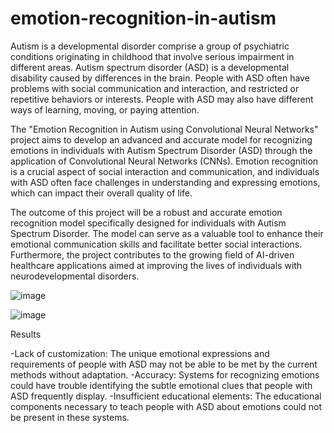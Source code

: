 # emotion-recognition-in-autism

Autism is a developmental disorder comprise a group of psychiatric conditions originating in childhood that involve serious impairment in different areas. Autism spectrum disorder (ASD) is a developmental disability caused by differences in the brain. People with ASD often have problems with social communication and interaction, and restricted or repetitive behaviors or interests. People with ASD may also have different ways of learning, moving, or paying attention.

The "Emotion Recognition in Autism using Convolutional Neural Networks" project aims to develop an advanced and accurate model for recognizing emotions in individuals with Autism Spectrum Disorder (ASD) through the application of Convolutional Neural Networks (CNNs). Emotion recognition is a crucial aspect of social interaction and communication, and individuals with ASD often face challenges in understanding and expressing emotions, which can impact their overall quality of life.

The outcome of this project will be a robust and accurate emotion recognition model specifically designed for individuals with Autism Spectrum Disorder. The model can serve as a valuable tool to enhance their emotional communication skills and facilitate better social interactions. Furthermore, the project contributes to the growing field of AI-driven healthcare applications aimed at improving the lives of individuals with neurodevelopmental disorders.

![image](https://github.com/glo13001/emotion-recognition-in-autism/assets/122780303/881ae62c-fce7-4ff7-a411-ba4706aeb01a)


![image](https://github.com/glo13001/emotion-recognition-in-autism/assets/122780303/2db5bec6-22a6-4fc6-acd4-b20c43612c40)

Results

-Lack of customization: The unique emotional expressions and requirements of people with ASD may not be able to be met by the current methods without adaptation. 
-Accuracy: Systems for recognizing emotions could have trouble identifying the subtle emotional clues that people with ASD frequently display. 
-Insufficient educational elements: The educational components necessary to teach people with ASD about emotions could not be present in these systems. 

